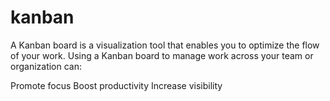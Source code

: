 # kanban
A Kanban board is a visualization tool that enables you to optimize the flow of your work. Using a Kanban board to manage work across your team or organization can:

Promote focus
Boost productivity
Increase visibility
